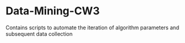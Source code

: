 # Data-Mining-CW3
Contains scripts to automate the iteration of algorithm parameters and subsequent data collection
